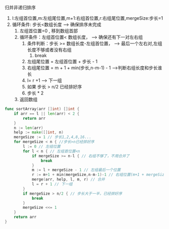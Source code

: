 归并非递归排序
1. l:左组首位置,m:左组尾位置,m+1:右组首位置,r:右组尾位置,mergeSize:步长=1
2. 循环条件: 步长<数组长度 --> 确保排序未完成
   1. 左组首位置=0 , 移到数组首部
   2. 循环条件：左组首位置< 数组长度， --> 确保还有下一对左右组
      1. 条件判断：步长 >= 数组长度-左组首位置， --> 最后一个左右对,左组长度不够或者没有右组
         1. break
      2. 左组尾位置 = 左组首位置 +  步长 - 1
      3. 右组尾位置 = m + 1 + min(步长,n-m-1) - 1  -->判断右组长度和步长谁长
      4. l= r +1 --> 下一组
      5. 如果 步长 > n/2  已经排好序 
      6. 步长 * 2
   3. 返回数组
```go
func sortArray(arr []int) []int {
    if arr == l || len(arr) < 2 {
        return arr
    }
    n := len(arr)
    help := make([]int, n) 
    mergeSize := 1 // 步长1,2,4,8,16...
    for mergeSize < n { //步长>n已经排好序
        l := 0 // 左组位置
        for l < n { // 左组首位置<n
            if mergeSize >= n-l { // 右组不够了，不用合并了
                break
            }
            m := l + mergeSize - 1 // 左组最后一个位置
            r := m+1 + min(mergeSize,n-m-1)-1 // 右组位置(m+1 + mergeSize-1)
            merge(arr, help, l, m, r) // 合并
            l = r + 1 // 下一组
        }
        if mergeSize > n/2 { // 步长大于一半，已经排好序
            break
        }
        mergeSize <<= 1
    }
    return arr
}
```